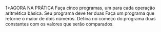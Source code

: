 1>AGORA NA PRÁTICA </h1>
Faça cinco programas, um para cada operação aritmética básica. Seu programa deve ter duas Faça um programa que retorne o maior de dois números. Defina no começo do programa duas constantes com os valores que serão comparados.

